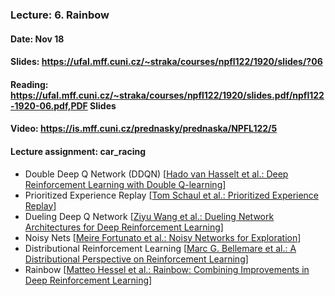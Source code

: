 ### Lecture: 6. Rainbow
#### Date: Nov 18
#### Slides: https://ufal.mff.cuni.cz/~straka/courses/npfl122/1920/slides/?06
#### Reading: https://ufal.mff.cuni.cz/~straka/courses/npfl122/1920/slides.pdf/npfl122-1920-06.pdf,PDF Slides
#### Video: https://is.mff.cuni.cz/prednasky/prednaska/NPFL122/5
#### Lecture assignment: car_racing

- Double Deep Q Network (DDQN) [[Hado van Hasselt et al.: Deep Reinforcement Learning with Double Q-learning](https://arxiv.org/abs/1509.06461)]
- Prioritized Experience Replay [[Tom Schaul et al.: Prioritized Experience Replay](https://arxiv.org/abs/1511.05952)]
- Dueling Deep Q Network [[Ziyu Wang et al.: Dueling Network Architectures for Deep Reinforcement Learning](https://arxiv.org/abs/1511.06581)]
- Noisy Nets [[Meire Fortunato et al.: Noisy Networks for Exploration](https://arxiv.org/abs/1706.10295)]
- Distributional Reinforcement Learning [[Marc G. Bellemare et al.: A Distributional Perspective on Reinforcement Learning](https://arxiv.org/abs/1707.06887)]
- Rainbow [[Matteo Hessel et al.: Rainbow: Combining Improvements in Deep Reinforcement Learning](https://arxiv.org/abs/1710.02298)]

